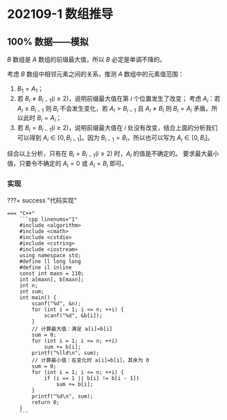 # 202109-1 数组推导

## 100% 数据——模拟

$B$ 数组是 $A$ 数组的前缀最大值，所以 $B$ 必定是单调不降的。

考虑 $B$ 数组中相邻元素之间的关系，推测 $A$ 数组中的元素值范围：

1. $B_1=A_1$；
2. 若 $B_i\not=B_{i-1}(i\ge 2)$，说明前缀最大值在第 $i$ 个位置发生了改变；
   考虑 $A_i$：若 $A_i \le B_{i-1}$ 则 $B_i$ 不会发生变化，若 $A_i > B_{i-1}$ 且 $A_i\not=B_i$ 则 $B_i=A_i$ 矛盾，所以此时 $B_i=A_i$；
3. 若 $B_i=B_{i-1}(i\ge 2)$，说明前缀最大值在 $i$ 处没有改变，结合上面的分析我们可以得到 $A_i \in [0, B_{i-1}]$。因为 $B_{i-1}=B_i$，所以也可以写为 $A_i \in [0, B_{i}]$。

综合以上分析，只有在 $B_{i}=B_{i-1}(i\ge 2)$ 时，$A_i$ 的值是不确定的。
要求最大最小值，只要令不确定的 $A_i=0$ 或 $A_i=B_{i}$ 即可。

### 实现

???+ success "代码实现"

    === "C++"
        ```cpp linenums="1"
        #include <algorithm>
        #include <cmath>
        #include <cstdio>
        #include <cstring>
        #include <iostream>
        using namespace std;
        #define ll long long
        #define il inline
        const int maxn = 110;
        int a[maxn], b[maxn];
        int n;
        int sum;
        int main() {
            scanf("%d", &n);
            for (int i = 1; i <= n; ++i) {
                scanf("%d", &b[i]);
            }
            // 计算最大值：满足 a[i]=b[i]
            sum = 0;
            for (int i = 1; i <= n; ++i)
                sum += b[i];
            printf("%lld\n", sum);
            // 计算最小值：在变化时 a[i]=b[i]，其余为 0
            sum = 0;
            for (int i = 1; i <= n; ++i) {
                if (i == 1 || b[i] != b[i - 1])
                    sum += b[i];
            }
            printf("%d\n", sum);
            return 0;
        }
        ```

